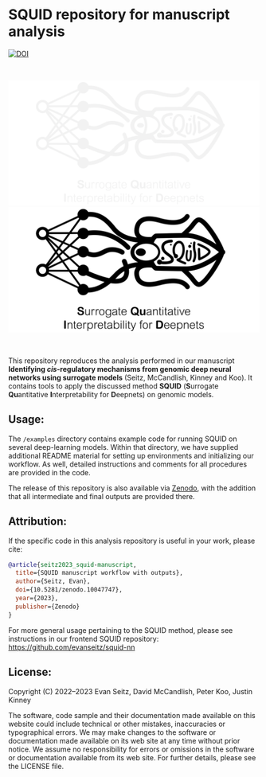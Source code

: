 SQUID repository for manuscript analysis
========================================================================
[![DOI](https://zenodo.org/badge/DOI/10.5281/zenodo.10047748.svg)](https://doi.org/10.5281/zenodo.10047748)

<br/>

![logo_dark](./images/logo_dark.png#gh-dark-mode-only)
![logo_light](./images/logo_light.png#gh-light-mode-only)

<br/>

This repository reproduces the analysis performed in our manuscript **Identifying *cis*-regulatory mechanisms from genomic deep neural networks using surrogate models** (Seitz, McCandlish, Kinney and Koo). It contains tools to apply the discussed method **SQUID** (**S**urrogate **Qu**antitative **I**nterpretability for **D**eepnets) on genomic models.

## Usage:
The `/examples` directory contains example code for running SQUID on several deep-learning models. Within that directory, we have supplied additional README material for setting up environments and initializing our workflow. As well, detailed instructions and comments for all procedures are provided in the code.

The release of this repository is also available via [Zenodo](https://doi.org/10.5281/zenodo.10047747), with the addition that all intermediate and final outputs are provided there.

## Attribution:
If the specific code in this analysis repository is useful in your work, please cite:

```bibtex
@article{seitz2023_squid-manuscript,
  title={SQUID manuscript workflow with outputs},
  author={Seitz, Evan},
  doi={10.5281/zenodo.10047747},
  year={2023},
  publisher={Zenodo}
}
```

For more general usage pertaining to the SQUID method, please see instructions in our frontend SQUID repository:
https://github.com/evanseitz/squid-nn

## License:
Copyright (C) 2022–2023 Evan Seitz, David McCandlish, Peter Koo, Justin Kinney

The software, code sample and their documentation made available on this website could include technical or other mistakes, inaccuracies or typographical errors. We may make changes to the software or documentation made available on its web site at any time without prior notice. We assume no responsibility for errors or omissions in the software or documentation available from its web site. For further details, please see the LICENSE file.
